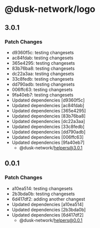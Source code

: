 # @dusk-network/logo

## 3.0.1

### Patch Changes

- d9360f5c: testing changesets
- ac84fdab: testing changesets
- 365e4295: testing changesets
- 83b76ba8: testing changesets
- dc22a3aa: testing changesets
- 33c8fedb: testing changesets
- dd790adb: testing changesets
- 006ffc63: testing changesets
- 9fa40eb7: testing changesets
- Updated dependencies [d9360f5c]
- Updated dependencies [ac84fdab]
- Updated dependencies [365e4295]
- Updated dependencies [83b76ba8]
- Updated dependencies [dc22a3aa]
- Updated dependencies [33c8fedb]
- Updated dependencies [dd790adb]
- Updated dependencies [006ffc63]
- Updated dependencies [9fa40eb7]
  - @dusk-network/helpers@3.0.1

## 0.0.1

### Patch Changes

- a10ea514: testing changesets
- 2b3bda0b: testing changesets
- 6d417df2: adding another changest
- Updated dependencies [a10ea514]
- Updated dependencies [2b3bda0b]
- Updated dependencies [6d417df2]
  - @dusk-network/helpers@0.0.1
